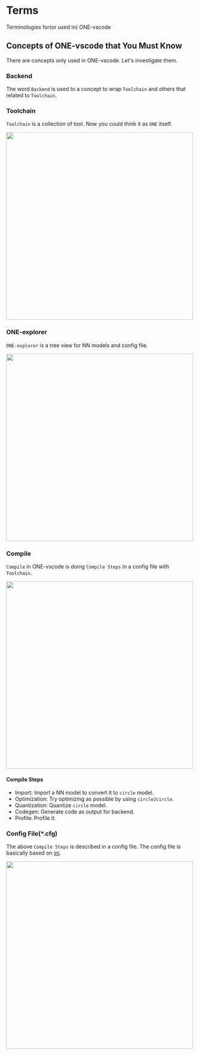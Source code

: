 # Terms

Terminologies for(or used in) ONE-vscode

## Concepts of ONE-vscode that You Must Know

There are concepts only used in ONE-vscode. Let's investigate them.

### Backend

The word `Backend` is used to a concept to wrap `Toolchain` and others that related to `Toolchain`.

### Toolchain

`Toolchain` is a collection of tool. Now you could think it as `ONE` itself.

<img src="https://user-images.githubusercontent.com/7223627/172834540-945ed5f9-82b0-4388-bd46-4ea10587d701.gif" width=500 />

### ONE-explorer

`ONE-explorer` is a tree view for NN models and config file.

<img src="https://user-images.githubusercontent.com/17171963/172789165-1a66e890-5f8f-49db-98fa-57f61f62281c.gif" width=500 />

### Compile

`Compile` in ONE-vscode is doing `Compile Steps` in a config file with `Toolchain`.

<img src="https://user-images.githubusercontent.com/10216715/174796457-4dae4a77-04e1-4e5c-9453-77ebfb65182a.gif" width=500 />

#### Compile Steps

- Import: Import a NN model to convert it to `circle` model.
- Optimization: Try optimizing as possible by using `circle2circle`.
- Quantization: Quantize `circle` model.
- Codegen: Generate code as output for backend.
- Profile: Profile it.

### Config File(*.cfg)

The above `Compile Steps` is described in a config file. The config file is basically based on [ini](https://en.wikipedia.org/wiki/INI_file).

<img src="https://user-images.githubusercontent.com/24720192/172993683-677690f3-49b5-454e-8912-31b89b8cdc2e.gif" width=500 />
